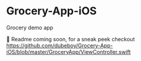 # Grocery-App-iOS
Grocery demo app

🚧 Readme coming soon, for a sneak peek checkout https://github.com/dubeboy/Grocery-App-iOS/blob/master/GroceryApp/ViewController.swift
